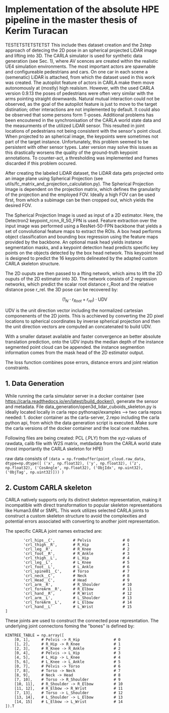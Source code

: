 # Implementation of the absolute HPE pipeline in the master thesis of Kerim Turacan
TESTETSTETSTETST
This include thes dataset creation and the 2step approach of detecing the 2D pose in an spherical projected LiDAR image and lifting into 3D.
The CARLA simulator is used for synthetic data generation (see Sec. 1), where AV scences are created within the realistic UE4 simulation environments.
The most important actors are spawnable and configureable pedestrians and cars. On one car in each scene a (semenatic) LiDAR is attached, from which the dataset used in this work was created.
The autopilot feature of actors in CARLA make them move autonomously at (mostly) high realsism.
However, with the used CARLA version 0.9.13 the poses of pedestrians were often very similar with the arms pointing straight downwards. Natural mutual interaction could not be observed, as the goal of the autopilot feature is just to move to the target distination; other interactions are not implemented by default.
It could also be observed that some persons form T-poses.
Additional problems has been encoutered in the synchronisation of the CARLA world state data and the measurments of the utilized LiDAR sensor. This resulted in joint locations of pedestrians not being consistent with the sensor's point cloud. When projected to an spherical image, the keypoints were sometimes not part of the target instance. Unfortunately, this problem seemed to be persistent with other sensor types. Later version may solve this issues as this drastically worsens the quality of the ground-truth keypoint annotations. To counter-act, a thresholding was implemented and frames discarded if this problem occured.

After creating the labeled LiDAR dataset, the LiDAR data gets projected onto an image plane using Spherical Projection (see utils/fc_matrix_and_projection_calculation.py). The Spherical Projection Image is dependent on the projection matrix, which defines the granularity of the projection and the employed FOV. Ideally a high FOV can be used first, from which a subimage can be then cropped out, which yields the desired FOV.

The Spherical Projection Image is used as input of a 2D estimator. Here, the Detectron2 keypoint_rcnn_R_50_FPN is used.
Feature extraction over the input image was performed using a ResNet-50-FPN backbone that yields a set of convolutional feature maps to extract the ROIs. A box head performs object classification and bounding box regression using the feature maps provided by the backbone. An optional mask head yields instance segmentation masks, and a keypoint detection head predicts specific key points on the objects detected by the box head network. This keypoint head is designed to predict the 16 keypoints delineated by the adapted custom CARLA skeleton structure.

The 2D ouputs are then passed to a lfting network, which aims to lift the 2D ouputs of the 2D estimator into 3D. The network consists of 2 regression networks, which predict the scalar root distance r_Root and the relative distance pose r_rel. the 3D pose can be recovered by:
```math
 (1_N \cdot r_{Root} + r_{rel}) \cdot \text{UDV}
 ```
UDV is the unit direction vector including the normalized cartesian componenents of the 2D joints. This is acchieved by converting the 2D pixel locations to spherical coordinates by inverse spherical projection and then the unit direction vectors are computed an concatenated to build UDV.

With a smaller dataset available and faster convergence an better absolute translation prediction, onto the UDV inputs the median depth of the instance segmented point cloud can be appended. the instance segmention information comes from the mask head of the 2D estimator output.

The loss function combines pose errors, distance errors and joint relation constraints.

## 1. Data Generation
        
While running the carla simulator server in a docker container (see https://carla.readthedocs.io/en/latest/build_docker/), generate the sensor and metadata. File data_generation/open3d_lidar_cuboids_skeleton.py is ideally located locally in carla repo pythonapi/examples --> two carla repos needed: 1. docker container as the carla-server, 2.repo including the carla python api, from which the data generation script is executed. Make sure the carla versions of the docker container and the local one matches.

Following files are being created:
PCL (.PLY) from the xyz-values of rawdata, calib file with W2S matrix, metdadata from the CARLA world state (most importantly the CARLA skeleton for HPE)

raw data consists of ```(data = np.frombuffer(point_cloud.raw_data, dtype=np.dtype([
        ('x', np.float32), ('y', np.float32), ('z', np.float32),
        ('CosAngle', np.float32), ('ObjIdx', np.uint32), ('ObjTag', np.uint32)])) )```

## 2. Custom CARLA skeleton
CARLA natively supports only its distinct skeleton representation, making it incompatible with direct transformation to popular skeleton representations like Human3.6M or SMPL. This work utilizes selected CARLA joints to construct a custom skeleton structure to avoid the complexities and potential errors associated with converting to another joint representation.

The specific CARLA joint names extracted are:
```BONE_KEYS = [
        'crl_hips__C',        # Pelvis              # 0
        'crl_thigh__R',       # R_Hip               # 1
        'crl_leg__R',         # R_Knee              # 2
        'crl_foot__R',        # R_Ankle             # 3
        'crl_thigh__L',       # L_Hip               # 4
        'crl_leg__L',         # L_Knee              # 5
        'crl_foot__L',        # L_Ankle             # 6
        'crl_spine01__C',     # Torso               # 7
        'crl_neck__C',        # Neck                # 8
        'crl_Head__C',        # Head                # 9
        'crl_arm__R',         # R_Shoulder          # 10
        'crl_foreArm__R',     # R_Elbow             # 11
        'crl_hand__R',        # R_Wrist             # 12
        'crl_arm__L',         # L_Shoulder          # 13
        'crl_foreArm__L',     # L_Elbow             # 14
        'crl_hand__L'         # L_Wrist             # 15
]
```

These joints are used to construct the connected pose represntation. The underlying joint connectons foming the "bones" is defined by:
```
KINTREE_TABLE = np.array([ 
    [0, 1],     # Pelvis -> R_Hip               # 0
    [1, 2],     # R_Hip -> R_Knee               # 1
    [2, 3],     # R_Knee -> R_Ankle             # 2
    [0, 4],     # Pelvis -> L_Hip               # 3
    [4, 5],     # L_Hip -> L_Knee               # 4
    [5, 6],     # L_Knee -> L_Ankle             # 5
    [0, 7],     # Pelvis -> Torso               # 6
    [7, 8],     # Torso -> Neck                 # 7
    [8, 9],     # Neck -> Head                  # 8
    [7, 10],    # Torso -> R_Shoulder           # 9       
    [10, 11],   # R_Shoulder -> R_Elbow         # 10
    [11, 12],   # R_Elbow -> R_Wrist            # 11
    [7, 13],    # Torso -> L_Shoulder           # 12
    [13, 14],   # L_Shoulder -> L_Elbow         # 13
    [14, 15]    # L_Elbow -> L_Wrist            # 14
]).T
```